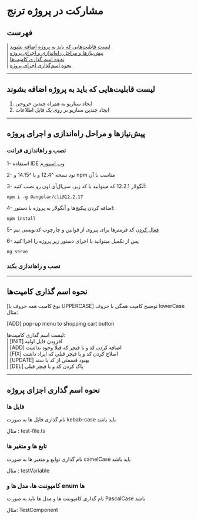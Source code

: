 # مشارکت در پروژه ترنج

## فهرست

| [لیست قابلیت‌هایی که باید به پروژه اضافه بشوند](#لیست-قابلیت‌هایی-که-باید-به-پروژه-اضافه-بشوند)  
| [پیش‌نیازها و مراحل راه‌اندازی و اجرای پروژه](#پیش‌نیازها-و-مراحل-راه‌اندازی-و-اجرای-پروژه)  
| [نحوه اسم گذاری کامیت‌ها](#نحوه-اسم-گذاری-کامیت‌ها)  
| [نحوه اسم‌گذاری اجزای پروژه](#نحوه-اسم-گذاری-اجزای-پروژه)

---

## لیست قابلیت‌هایی که باید به پروژه اضافه بشوند

1. ایجاد سناریو به همراه چندین خروجی
2.  ایجاد چندین سناریو بر روی یک فایل اطلاعات

---
## پیش‌نیازها و مراحل راه‌اندازی و اجرای پروژه

### نصب و راهاندازی فرانت
1- استفاده IDE [وب استورم](https://www.jetbrains.com/webstorm/)

2- نود نسخه ^12.4 و یا ^14.15 و npm مناسب با آن

3- آنگولار 12.2.1 که میتوانید با کد زیر، سی‌ال‌آی اون رو نصب کنید:

```shell
npm i -g @angular/cli@12.2.17
```

4- اضافه کردن پیکیج‌ها و آنگولار به پروژه با دستور:

```shell
npm install
```

5- [فعال کردن](https://docs.code-star.ir/docs/frontend/phase06-clean-code#ide) کد فرمترها برای پیروی از قوانین و چارچوب کدنویسی تیم

6- پس از تکمیل میتوانید با اجرای دستور زیر پروژه را اجرا کنید
```shell
ng serve
```

### نصب و راهاندازی بکند

---

## نحوه اسم گذاری کامیت‌ها

[نوع کامیت همه حروف با UPPERCASE] توضیح کامیت همگی با حروف lowerCase  
مثال:

[ADD] pop-up menu to shopping cart button

لیست اسم گذاری کامیت‌ها:  
| [INIT] افزودن فایل اولیه  
| [ADD] اضافه کردن کد و یا فیچر که قبلا وجود نداشت  
| [FIX] اصلاح کردن کد و یا فیچر قبلی که ایراد داشت  
| [UPDATE] بهبود قسمتی از کد یا سند  
| [DEL] پاک کردن کد و یا فیچر قبلی

---

## نحوه اسم گذاری اجزای پروژه

### فایل ها
نام گذاری فایل ها به صورت kebab-case باید باشد

مثال : test-file.ts

### تابع ها و متغیر ها
نام گذاری توابع و متغیر ها به صورت camelCase باید باشد

مثال : testVariable

### کامپوننت ها، مدل ها و enum ها
نام گذاری کامپوننت ها و مدل ها باید به صورت PascalCase باشد

مثال: TestComponent

